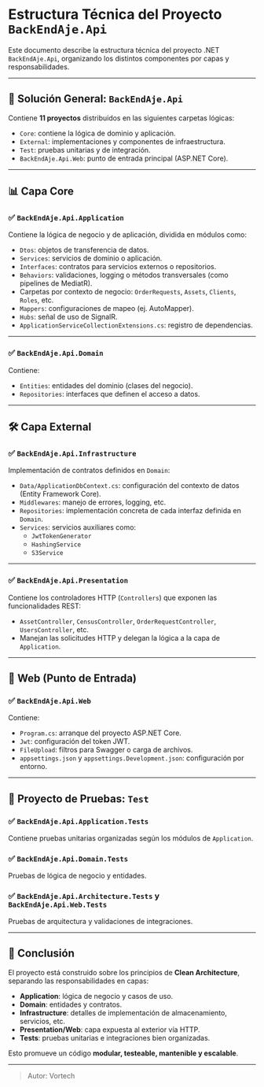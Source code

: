 # Estructura Técnica del Proyecto `BackEndAje.Api`

Este documento describe la estructura técnica del proyecto .NET `BackEndAje.Api`, organizando los distintos componentes por capas y responsabilidades.

---

## 📁 Solución General: `BackEndAje.Api`

Contiene **11 proyectos** distribuidos en las siguientes carpetas lógicas:

- `Core`: contiene la lógica de dominio y aplicación.
- `External`: implementaciones y componentes de infraestructura.
- `Test`: pruebas unitarias y de integración.
- `BackEndAje.Api.Web`: punto de entrada principal (ASP.NET Core).

---

## 📊 Capa Core

### ✅ `BackEndAje.Api.Application`

Contiene la lógica de negocio y de aplicación, dividida en módulos como:

- `Dtos`: objetos de transferencia de datos.
- `Services`: servicios de dominio o aplicación.
- `Interfaces`: contratos para servicios externos o repositorios.
- `Behaviors`: validaciones, logging o métodos transversales (como pipelines de MediatR).
- Carpetas por contexto de negocio: `OrderRequests`, `Assets`, `Clients`, `Roles`, etc.
- `Mappers`: configuraciones de mapeo (ej. AutoMapper).
- `Hubs`: señal de uso de SignalR.
- `ApplicationServiceCollectionExtensions.cs`: registro de dependencias.

---

### ✅ `BackEndAje.Api.Domain`

Contiene:

- `Entities`: entidades del dominio (clases del negocio).
- `Repositories`: interfaces que definen el acceso a datos.

---

## 🛠️ Capa External

### ✅ `BackEndAje.Api.Infrastructure`

Implementación de contratos definidos en `Domain`:

- `Data/ApplicationDbContext.cs`: configuración del contexto de datos (Entity Framework Core).
- `Middlewares`: manejo de errores, logging, etc.
- `Repositories`: implementación concreta de cada interfaz definida en `Domain`.
- `Services`: servicios auxiliares como:
    - `JwtTokenGenerator`
    - `HashingService`
    - `S3Service`

---

### ✅ `BackEndAje.Api.Presentation`

Contiene los controladores HTTP (`Controllers`) que exponen las funcionalidades REST:

- `AssetController`, `CensusController`, `OrderRequestController`, `UsersController`, etc.
- Manejan las solicitudes HTTP y delegan la lógica a la capa de `Application`.

---

## 📢 Web (Punto de Entrada)

### ✅ `BackEndAje.Api.Web`

Contiene:

- `Program.cs`: arranque del proyecto ASP.NET Core.
- `Jwt`: configuración del token JWT.
- `FileUpload`: filtros para Swagger o carga de archivos.
- `appsettings.json` y `appsettings.Development.json`: configuración por entorno.

---

## 🔧 Proyecto de Pruebas: `Test`

### ✅ `BackEndAje.Api.Application.Tests`

Contiene pruebas unitarias organizadas según los módulos de `Application`.

### ✅ `BackEndAje.Api.Domain.Tests`

Pruebas de lógica de negocio y entidades.

### ✅ `BackEndAje.Api.Architecture.Tests` y `BackEndAje.Api.Web.Tests`

Pruebas de arquitectura y validaciones de integraciones.

---

## 📖 Conclusión

El proyecto está construido sobre los principios de **Clean Architecture**, separando las responsabilidades en capas:

- **Application**: lógica de negocio y casos de uso.
- **Domain**: entidades y contratos.
- **Infrastructure**: detalles de implementación de almacenamiento, servicios, etc.
- **Presentation/Web**: capa expuesta al exterior vía HTTP.
- **Tests**: pruebas unitarias e integraciones bien organizadas.

Esto promueve un código **modular, testeable, mantenible y escalable**.

---

> Autor: Vortech  